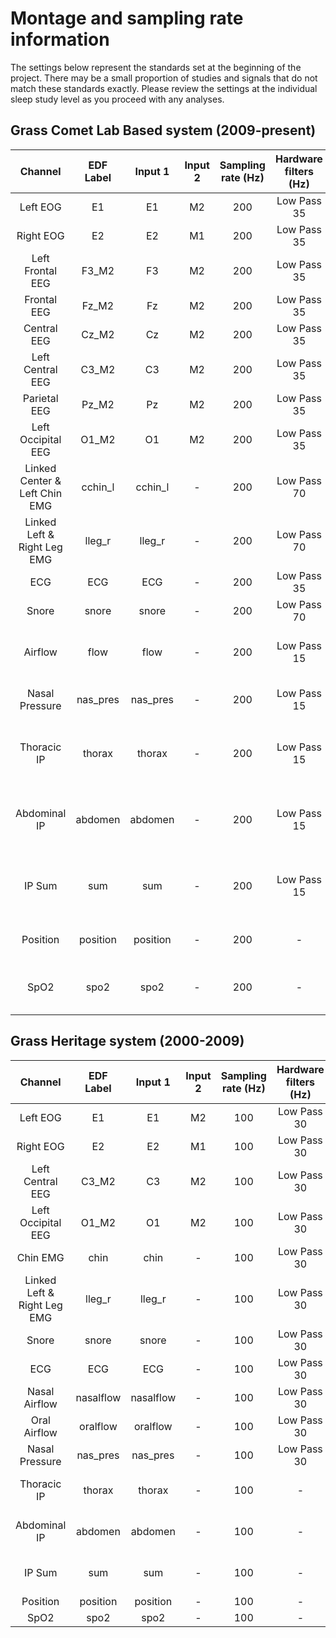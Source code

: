 # Montage and sampling rate information

The settings below represent the standards set at the beginning of the project. There may be a small proportion of studies and signals that do not match these standards exactly. Please review the settings at the individual sleep study level as you proceed with any analyses.

## Grass Comet Lab Based system (2009-present)
| Channel                       | EDF Label | Input 1  | Input 2 | Sampling rate (Hz) | Hardware filters (Hz) | Sensor type                                                |
|:-----------------------------:|:---------:|:--------:|:-------:|:------------------:|:---------------------:|:----------------------------------------------------------:|
| Left EOG                      | E1        | E1       | M2      | 200                | Low Pass 35           | -                                        |
| Right EOG                     | E2        | E2       | M1      | 200                | Low Pass 35           | -                                        |
| Left Frontal EEG              | F3_M2     | F3       | M2      | 200                | Low Pass 35           | -                                        |
| Frontal EEG                   | Fz_M2     | Fz       | M2      | 200                | Low Pass 35           | -                                        |
| Central EEG                   | Cz_M2     | Cz       | M2      | 200                | Low Pass 35           | -                                        |
| Left Central EEG              | C3_M2     | C3       | M2      | 200                | Low Pass 35           | -                                        |
| Parietal EEG                  | Pz_M2     | Pz       | M2      | 200                | Low Pass 35           | -                                        |
| Left Occipital EEG            | O1_M2     | O1       | M2      | 200                | Low Pass 35           | -                                        |
| Linked Center & Left Chin EMG | cchin_l   | cchin_l  | -    | 200                | Low Pass 70           |                                                            |
| Linked Left & Right Leg EMG   | lleg_r    | lleg_r   | -     | 200                | Low Pass 70           |                                                            |
| ECG                           | ECG       | ECG      | -       | 200                | Low Pass 35           |                                                            |
| Snore                         | snore     | snore    | -       | 200                | Low Pass 70           | Pro-Tech snore sensor                                      |
| Airflow                       | flow      | flow     | -       | 200                | Low Pass 15           | Dymedix disposible oral nasal airflow sensor               |
| Nasal Pressure                | nas_pres  | nas_pres | -       | 200                | Low Pass 15           | Pro-tech nasal pressure transducer                         |
| Thoracic IP                   | thorax    | thorax   | -       | 200                | Low Pass 15           | Pro-Tech Z-Rip inductance plethysmography summation system |
| Abdominal IP                  | abdomen   | abdomen  | -       | 200                | Low Pass 15           | Pro-Tech Z-Rip inductance plethysmography summation system |
| IP Sum                        | sum       | sum      | -       | 200                | Low Pass 15           | Pro-Tech Z-Rip inductance plethysmography summation system |
| Position                      | position  | position | -       | 200                | -                     | Natus Neurology DC body position sensor                    |
| SpO2                          | spo2      | spo2     | -       | 200                | -                     | Ohmeda 3900 Oximeter with a 3 second averaging rate        |


## Grass Heritage system (2000-2009)
| Channel                     | EDF Label | Input 1   | Input 2 | Sampling rate (Hz) | Hardware filters (Hz) | Sensor type                             |
|:---------------------------:|:---------:|:---------:|:-------:|:------------------:|:---------------------:|:---------------------------------------:|
| Left EOG                    | E1        | E1        | M2      | 100                | Low Pass 30           | -                     |
| Right EOG                   | E2        | E2        | M1      | 100                | Low Pass 30           | -                     |
| Left Central EEG            | C3_M2     | C3        | M2      | 100                | Low Pass 30           | -                     |
| Left Occipital EEG          | O1_M2     | O1        | M2      | 100                | Low Pass 30           | -                     |
| Chin EMG                    | chin      | chin      | -     | 100                | Low Pass 30           | -                     |
| Linked Left & Right Leg EMG | lleg_r    | lleg_r    | -     | 100                | Low Pass 30           | -                     |
| Snore                       | snore     | snore     | -       | 100                | Low Pass 30           | Microphone                              |
| ECG                         | ECG       | ECG       | -       | 100                | Low Pass 30           |                                         |
| Nasal Airflow               | nasalflow | nasalflow | -       | 100                | Low Pass 30           | Thermistor                              |
| Oral Airflow                | oralflow  | oralflow  | -       | 100                | Low Pass 30           | Thermistor                              |
| Nasal Pressure              | nas_pres  | nas_pres  | -       | 100                | Low Pass 30           | Transducer                              |
| Thoracic IP                 | thorax    | thorax    | -       | 100                | -                     | Respiratory inductance plethysmography  |
| Abdominal IP                | abdomen   | abdomen   | -       | 100                | -                     | Respiratory inductance plethysmography  |
| IP Sum                      | sum       | sum       | -       | 100                | -                     | Respiratory inductance plethysmography  |
| Position                    | position  | position  | -       | 100                | -                     | Body Position                           |
| SpO2                        | spo2      | spo2      | -       | 100                | -                     | Oximeter                                |

